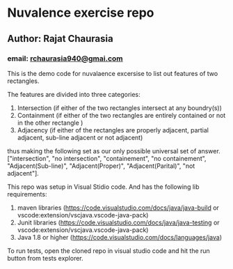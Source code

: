 # Nuvalence exercise repo

## Author: Rajat Chaurasia
### email: rchaurasia940@gmai.com

This is the demo code for nuvalaence excersise to list out features of two rectangles.

The features are divided into three categories:
  1. Intersection (if either of the two rectangles intersect at any boundry(s))
  2. Containment (if either of the two rectangles are entirely contained or not in the other rectangle )
  3. Adjacency (if either of the rectangles are properly adjacent, partial adjacent, sub-line adjacent or not adjacent)

  thus making the following set as our only possible universal set of answer.
   ["intersection", "no intersection", "containement", "no containement", "Adjacent(Sub-line)", "Adjacent(Proper)", "Adjacent(Parital)", "not adjacent"].

This repo was setup in Visual Stidio code. And has the following lib requirements:
1. maven libraries (https://code.visualstudio.com/docs/java/java-build or vscode:extension/vscjava.vscode-java-pack)
2. Junit libraries (https://code.visualstudio.com/docs/java/java-testing or vscode:extension/vscjava.vscode-java-pack)
3. Java 1.8 or higher (https://code.visualstudio.com/docs/languages/java)

To run tests, open the cloned repo in visual studio code and hit the run button from tests explorer.
